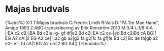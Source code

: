 # Majas brudvals

{%abc%}
X:1
T:Majas brudvals
C:Fredrik Lindh
R:Vals
D:"På Tre Man Hand", Amigo 1993
Z:ABC-transkribering av Erik Ronström 2010
M:3/4
L:1/8
K:A
|:EA c2 cB-|BA Bd c2|e=g- gf df|e2 Bd c2|
EA c2 ce-|ed Bd c2|Bd cA BG|1 EG A2 cA:|2 EG A2 ce|
|:a2 gb a2|g2 fa g2|fc fa gf|fe Bd c2|
Bc de fa|gb a2 e2-|ef- fd cA|1 BG A2 ce:|2 BG A4|]
{%endabc%}
